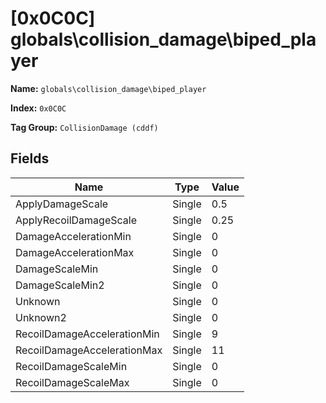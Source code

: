 # [0x0C0C] globals\collision_damage\biped_player

**Name:** ```globals\collision_damage\biped_player```

**Index:** ```0x0C0C```

**Tag Group:** ```CollisionDamage (cddf)```

## Fields

Name	| Type	| Value
---	|---	|---	|
ApplyDamageScale	|Single	|0.5
ApplyRecoilDamageScale	|Single	|0.25
DamageAccelerationMin	|Single	|0
DamageAccelerationMax	|Single	|0
DamageScaleMin	|Single	|0
DamageScaleMin2	|Single	|0
Unknown	|Single	|0
Unknown2	|Single	|0
RecoilDamageAccelerationMin	|Single	|9
RecoilDamageAccelerationMax	|Single	|11
RecoilDamageScaleMin	|Single	|0
RecoilDamageScaleMax	|Single	|0


